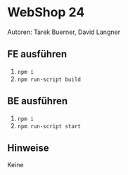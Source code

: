 # WebShop 24
Autoren: Tarek Buerner, David Langner

## FE ausführen
1. `npm i`
2. `npm run-script build`

## BE ausführen
1. `npm i`
2. `npm run-script start`

## Hinweise
Keine
